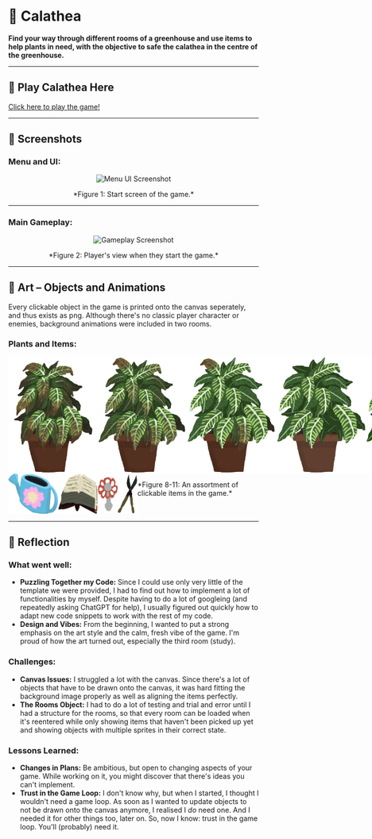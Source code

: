 # 🌾 **Calathea** 

**Find your way through different rooms of a greenhouse and use items to help plants in need, with the objective to safe the calathea in the centre of the greenhouse.**

---

## 🌱 **Play Calathea Here**
[Click here to play the game!](https://fi-wal.github.io/CCL1/)

---

## 📸 **Screenshots**


### Menu and UI:
<div style="text-align: center;">
  <img src="/pictures/startScreen.png" alt="Menu UI Screenshot" width="600">
  <p>*Figure 1: Start screen of the game.*</p>
</div>

---

### Main Gameplay:
<div style="text-align: center;">
  <img src="/pictures/firstRoom.png" alt="Gameplay Screenshot" width="600">
  <p>*Figure 2: Player's view when they start the game.*</p>
</div>

---

## 🎨 **Art – Objects and Animations**
Every clickable object in the game is printed onto the canvas seperately, and thus exists as png.
Although there's no classic player character or enemies, background animations were included in two rooms.

### Plants and Items:
<div style="display: flex; flex-direction: flex-wrap;">
  <img src="/pictures/calatheaDry.png" alt="Dry state of calathea" width="180">
  <img src="/pictures/calatheaWatered.png" alt="Watered state of calathea" width="180">
  <img src="/pictures/calatheaFertilized.png" alt="Fertilized state of calathea" width="180">
  <img src="/pictures/calatheaTrimmed.png" alt="Trimmed state of calathea" width="180">
  <img src="/pictures/calatheaLoved.png" alt="End state of calathea" width="180">
  <p>*Figures 3-7: Different appearances of the calathea throughout the gameplay.*</p>
</div>

<div style="display: flex;">
  <img src="/pictures/wateringCan.png" alt="watering can png" width="100">
  <img src="/pictures/book.png" alt="book png" width="80">
  <img src="/pictures/valve.png" alt="valve png" width="40">
  <img src="/pictures/shears.png" alt="shears png" width="40">
  <p>*Figure 8-11: An assortment of clickable items in the game.*</p>
</div>


---

## 🥀 **Reflection**

### What went well:

- **Puzzling Together my Code:** Since I could use only very little of the template we were provided, I had to find out how to implement a lot of functionalities by myself. Despite having to do a lot of googleing (and repeatedly asking ChatGPT for help), I usually figured out quickly how to adapt new code snippets to work with the rest of my code.
- **Design and Vibes:** From the beginning, I wanted to put a strong emphasis on the art style and the calm, fresh vibe of the game. I'm proud of how the art turned out, especially the third room (study).

### Challenges:

- **Canvas Issues:** I struggled a lot with the canvas. Since there's a lot of objects that have to be drawn onto the canvas, it was hard fitting the background image properly as well as aligning the items perfectly.
- **The Rooms Object:** I had to do a lot of testing and trial and error until I had a structure for the rooms, so that every room can be loaded when it's reentered while only showing items that haven't been picked up yet and showing objects with multiple sprites in their correct state.


### Lessons Learned:
- **Changes in Plans:** Be ambitious, but open to changing aspects of your game. While working on it, you might discover that there's ideas you can't implement.
- **Trust in the Game Loop:** I don't know why, but when I started, I thought I wouldn't need a game loop. As soon as I wanted to update objects to not be drawn onto the canvas anymore, I realised I *do* need one. And I needed it for other things too, later on. So, now I know: trust in the game loop. You'll (probably) need it.
